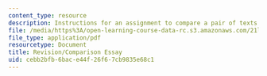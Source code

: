 ```yaml
---
content_type: resource
description: Instructions for an assignment to compare a pair of texts.
file: /media/https%3A/open-learning-course-data-rc.s3.amazonaws.com/21l-007-world-literatures-travel-writing-fall-2008/cebb2bfb6bace44f26f67cb9835e68c1_revision1.pdf
file_type: application/pdf
resourcetype: Document
title: Revision/Comparison Essay
uid: cebb2bfb-6bac-e44f-26f6-7cb9835e68c1
---
```

